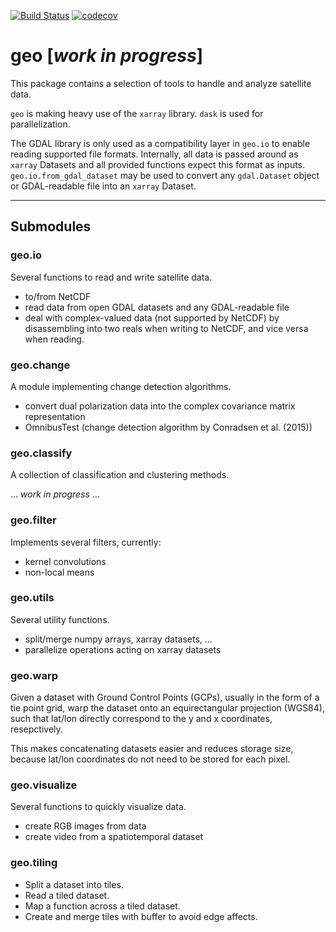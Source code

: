[![Build Status](https://travis-ci.com/jnhansen/geo.svg?branch=master)](https://travis-ci.com/jnhansen/geo)
[![codecov](https://codecov.io/gh/jnhansen/geo/branch/master/graph/badge.svg)](https://codecov.io/gh/jnhansen/geo)


# geo [*work in progress*]

This package contains a selection of tools to handle and analyze satellite data.

`geo` is making heavy use of the `xarray` library. `dask` is used for parallelization.

The GDAL library is only used as a compatibility layer in `geo.io` to enable reading supported file formats.
Internally, all data is passed around as `xarray` Datasets and all provided functions expect this format as inputs.
`geo.io.from_gdal_dataset` may be used to convert any `gdal.Dataset` object or GDAL-readable file into an `xarray` Dataset.


---

## Submodules

### geo.io
Several functions to read and write satellite data.
* to/from NetCDF
* read data from open GDAL datasets and any GDAL-readable file
* deal with complex-valued data (not supported by NetCDF) by disassembling into two reals when writing to NetCDF, and vice versa when reading.


### geo.change
A module implementing change detection algorithms.
* convert dual polarization data into the complex covariance matrix representation
* OmnibusTest (change detection algorithm by Conradsen et al. (2015))


### geo.classify
A collection of classification and clustering methods.

... *work in progress* ...


### geo.filter
Implements several filters, currently:
* kernel convolutions
* non-local means


### geo.utils
Several utility functions.
* split/merge numpy arrays, xarray datasets, ...
* parallelize operations acting on xarray datasets


### geo.warp
Given a dataset with Ground Control Points (GCPs), usually in the form of a tie point grid,
warp the dataset onto an equirectangular projection (WGS84), such that lat/lon directly correspond to the
y and x coordinates, resepctively.

This makes concatenating datasets easier and reduces storage size, because lat/lon coordinates
do not need to be stored for each pixel.


### geo.visualize
Several functions to quickly visualize data.
* create RGB images from data
* create video from a spatiotemporal dataset


### geo.tiling
* Split a dataset into tiles.
* Read a tiled dataset.
* Map a function across a tiled dataset.
* Create and merge tiles with buffer to avoid edge affects.
